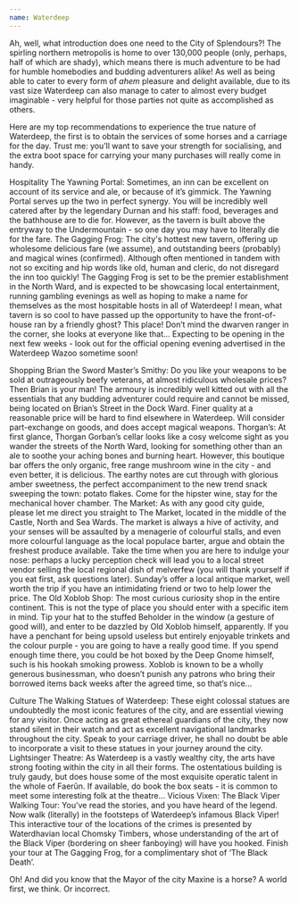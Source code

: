 ```yaml
---
name: Waterdeep
---
```


Ah, well, what introduction does one need to the City of Splendours?! The spirling northern metropolis is home to over 130,000 people (only, perhaps, half of which are shady), which means there is much adventure to be had for humble homebodies and budding adventurers alike! As well as being able to cater to every form of *ahem* pleasure and delight available, due to its vast size Waterdeep can also manage to cater to almost every budget imaginable - very helpful for those parties not quite as accomplished as others. 

Here are my top recommendations to experience the true nature of Waterdeep, the first is to obtain the services of some horses and a carriage for the day. Trust me: you’ll want to save your strength for socialising, and the extra boot space for carrying your many purchases will really come in handy. 

<span class="p3">Hospitality</span>
<span class="psong">The Yawning Portal:</span> Sometimes, an inn can be excellent on account of its service and ale, or because of it’s gimmick. The Yawning Portal serves up the two in perfect synergy. You will be incredibly well catered after by the legendary Durnan and his staff: food, beverages and the bathhouse are to die for. However, as the tavern is built above the entryway to the Undermountain - so one day you may have to literally die for the fare. 
<span class="psong">The Gagging Frog:</span> The city's hottest new tavern, offering up wholesome delicious fare (we assume), and outstanding beers (probably) and magical wines (confirmed). Although often mentioned in tandem with not so exciting and hip words like old, human and cleric, do not disregard the inn too quickly! The Gagging Frog is set to be the premier establishment in the North Ward, and is expected to be showcasing local entertainment, running gambling evenings as well as hoping to make a name for themselves as the most hospitable hosts in all of Waterdeep! I mean, what tavern is so cool to have passed up the opportunity to have the front-of-house ran by a friendly ghost? This place! Don’t mind the dwarven ranger in the corner, she looks at everyone like that… Expecting to be opening in the next few weeks - look out for the official opening evening advertised in the Waterdeep Wazoo sometime soon! 

<span class="p3">Shopping</span>
<span class="psong">Brian the Sword Master’s Smithy:</span> Do you like your weapons to be sold at outrageously beefy veterans, at almost ridiculous wholesale prices? Then Brian is your man! The armoury is incredibly well kitted out with all the essentials that any budding adventurer could require and cannot be missed, being located on Brian’s Street in the Dock Ward. Finer quality at a reasonable price will be hard to find elsewhere in Waterdeep. Will consider part-exchange on goods, and does accept magical weapons. 
<span class="psong">Thorgan’s:</span> At first glance, Thorgan Gorban’s cellar looks like a cosy welcome sight as you wander the streets of the North Ward, looking for something other than an ale to soothe your aching bones and burning heart. However, this boutique bar offers the only organic, free range mushroom wine in the city - and even better, it is delicious. The earthy notes are cut through with glorious amber sweetness, the perfect accompaniment to the new trend snack sweeping the town: potato flakes. Come for the hipster wine, stay for the mechanical hover chamber. 
<span class="psong">The Market:</span> As with any good city guide, please let me direct you straight to The Market, located in the middle of the Castle, North and Sea Wards. The market is always a hive of activity, and your senses will be assaulted by a menagerie of colourful stalls, and even more colourful language as the local populace barter, argue and obtain the freshest produce available. Take the time when you are here to indulge your nose: perhaps a lucky perception check will lead you to a local street vendor selling the local regional dish of melverfew (you will thank yourself if you eat first, ask questions later). Sunday’s offer a local antique market, well worth the trip if you have an intimidating friend or two to help lower the price. 
<span class="psong">The Old Xoblob Shop:</span> The most curious curiosity shop in the entire continent. This is not the type of place you should enter with a specific item in mind. Tip your hat to the stuffed Beholder in the window (a gesture of good will), and enter to be dazzled by Old Xoblob himself, apparently. If you have a penchant for being upsold useless but entirely enjoyable trinkets and the colour purple - you are going to have a really good time. If you spend enough time there, you could be hot boxed by the Deep Gnome himself, such is his hookah smoking prowess. Xoblob is known to be a wholly generous businessman, who doesn’t punish any patrons who bring their borrowed items back weeks after the agreed time, so that’s nice...


<span class="p3">Culture</span>
<span class="psong">The Walking Statues of Waterdeep:</span> These eight colossal statues are undoubtedly the most iconic features of the city, and are essential viewing for any visitor. Once acting as great ethereal guardians of the city, they now stand silent in their watch and act as excellent navigational landmarks throughout the city. Speak to your carriage driver, he shall no doubt be able to incorporate a visit to these statues in your journey around the city. 
<span class="psong">Lightsinger Theatre:</span> As Waterdeep is a vastly wealthy city, the arts have strong footing within the city in all their forms. The ostentatious building is truly gaudy, but does house some of the most exquisite operatic talent in the whole of Faerûn. If available, do book the box seats - it is common to meet some interesting folk at the theatre…
<span class="psong">Vicious Vixen: The Black Viper Walking Tour:</span> You’ve read the stories, and you have heard of the legend. Now walk (literally) in the footsteps of Waterdeep’s infamous Black Viper! This interactive tour of the locations of the crimes is presented by Waterdhavian local Chomsky Timbers, whose understanding of the art of the Black Viper (bordering on sheer fanboying) will have you hooked. Finish your tour at The Gagging Frog, for a complimentary shot of ‘The Black Death’.


Oh! And did you know that the Mayor of the city Maxine is a horse? A world first, we think. Or incorrect.

